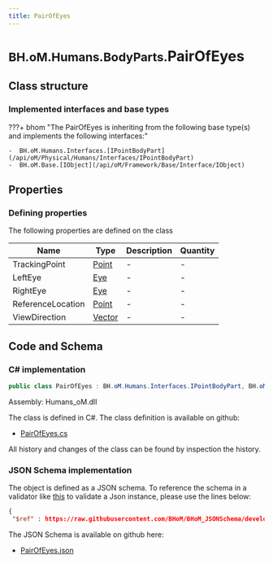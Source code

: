 ```yaml
---
title: PairOfEyes
---
```


# <small>BH.oM.Humans.BodyParts.</small>**PairOfEyes**



## Class structure

### Implemented interfaces and base types

???+ bhom "The PairOfEyes is inheriting from the following base type(s) and implements the following interfaces:"

    -  BH.oM.Humans.Interfaces.[IPointBodyPart](/api/oM/Physical/Humans/Interfaces/IPointBodyPart)
    -  BH.oM.Base.[IObject](/api/oM/Framework/Base/Interface/IObject)


## Properties



### Defining properties

The following properties are defined on the class

| Name             | Type             | Description      | Quantity         |
|------------------|------------------|------------------|------------------|
| TrackingPoint | [Point](/api/oM/Dimensional/Geometry/Vector/Point) | - | - |
| LeftEye | [Eye](/api/oM/Physical/Humans/BodyParts/Eye) | - | - |
| RightEye | [Eye](/api/oM/Physical/Humans/BodyParts/Eye) | - | - |
| ReferenceLocation | [Point](/api/oM/Dimensional/Geometry/Vector/Point) | - | - |
| ViewDirection | [Vector](/api/oM/Dimensional/Geometry/Vector/Vector) | - | - |


## Code and Schema

### C# implementation

``` C# title="C#"
public class PairOfEyes : BH.oM.Humans.Interfaces.IPointBodyPart, BH.oM.Base.IObject
```

Assembly: Humans_oM.dll

The class is defined in C#. The class definition is available on github:

- [PairOfEyes.cs](https://github.com/BHoM/BHoM/blob/develop/Humans_oM/BodyParts\PairOfEyes.cs)

All history and changes of the class can be found by inspection the history.
### JSON Schema implementation

The object is defined as a JSON schema. To reference the schema in a validator like [this](https://www.jsonschemavalidator.net/) to validate a Json instance, please use the lines below:

``` json title="JSON Schema"
{
 "$ref" : https://raw.githubusercontent.com/BHoM/BHoM_JSONSchema/develop/Humans_oM/BodyParts/PairOfEyes.json}
```

The JSON Schema is available on github here:

- [PairOfEyes.json](https://github.com/BHoM/BHoM_JSONSchema/blob/develop/Humans_oM/BodyParts/PairOfEyes.json)

